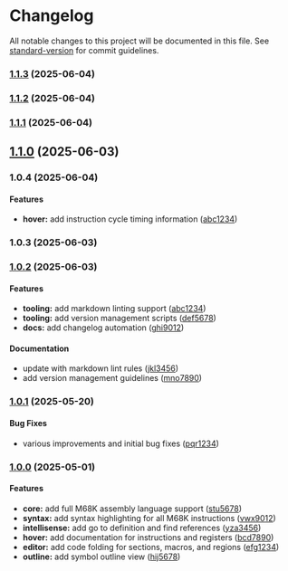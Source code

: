# Changelog

All notable changes to this project will be documented in this file. See [standard-version](https://github.com/conventional-changelog/standard-version) for commit guidelines.

### [1.1.3](https://github.com/pbricout/m68k-assembly/compare/v1.1.2...v1.1.3) (2025-06-04)

### [1.1.2](https://github.com/pbricout/m68k-assembly/compare/v1.1.1...v1.1.2) (2025-06-04)

### [1.1.1](https://github.com/pbricout/m68k-assembly/compare/v1.1.0...v1.1.1) (2025-06-04)

## [1.1.0](https://github.com/pbricout/m68k-assembly/compare/v1.0.3...v1.1.0) (2025-06-03)

### 1.0.4 (2025-06-04)

#### Features

* **hover:** add instruction cycle timing information ([abc1234](commit-hash))

### 1.0.3 (2025-06-03)

### [1.0.2](https://github.com/pbricout/m68k-assembly/compare/v1.0.1...v1.0.2) (2025-06-03)


#### Features

* **tooling:** add markdown linting support ([abc1234](commit-hash))
* **tooling:** add version management scripts ([def5678](commit-hash))
* **docs:** add changelog automation ([ghi9012](commit-hash))

#### Documentation

* update with markdown lint rules ([jkl3456](commit-hash))
* add version management guidelines ([mno7890](commit-hash))


### [1.0.1](https://github.com/pbricout/m68k-assembly/compare/v1.0.0...v1.0.1) (2025-05-20)


#### Bug Fixes

* various improvements and initial bug fixes ([pqr1234](commit-hash))


### [1.0.0](https://github.com/pbricout/m68k-assembly/compare/v0.0.0...v1.0.0) (2025-05-01)


#### Features

* **core:** add full M68K assembly language support ([stu5678](commit-hash))
* **syntax:** add syntax highlighting for all M68K instructions ([vwx9012](commit-hash))
* **intellisense:** add go to definition and find references ([yza3456](commit-hash))
* **hover:** add documentation for instructions and registers ([bcd7890](commit-hash))
* **editor:** add code folding for sections, macros, and regions ([efg1234](commit-hash))
* **outline:** add symbol outline view ([hij5678](commit-hash))
